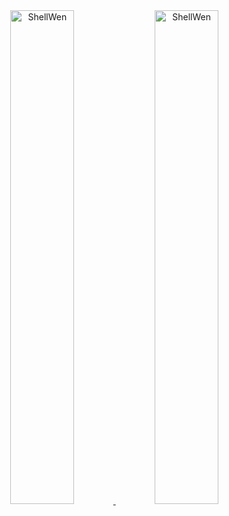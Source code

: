 <div align="center" style="display: inline;">
      <a href="https://github.com/ShellWen" target="_blank">
        <img
          src="https://github-readme-stats.vercel.app/api?username=ShellWen&show_icons=true&locale=en&theme=radical&hide_border=true"
          alt="ShellWen"
          width="45%"
        />
      </a>
      <a href="https://github.com/ShellWen" target="_blank">
        <img
          src="https://github-readme-stats.vercel.app/api/top-langs?username=ShellWen&show_icons=true&locale=en&layout=compact&theme=radical&hide_border=true"
          alt="ShellWen"
          width="45%"
        />
      </a>
</div>
